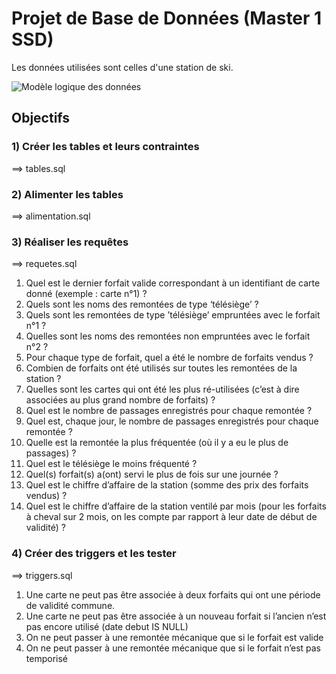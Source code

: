 # Projet de Base de Données (Master 1 SSD)

Les données utilisées sont celles d'une station de ski.

![Modèle logique des données](MLD.jpg)

## Objectifs

### 1) Créer les tables et leurs contraintes

==> tables.sql

### 2) Alimenter les tables

==> alimentation.sql

### 3) Réaliser les requêtes

==> requetes.sql

1) Quel est le dernier forfait valide correspondant à un identifiant de carte donné (exemple : carte n°1) ?
2) Quels sont les noms des remontées de type ‘télésiège’ ?
3) Quels sont les remontées de type ’télésiège’ empruntées avec le forfait n°1 ?
4) Quelles sont les noms des remontées non empruntées avec le forfait n°2 ?
5) Pour chaque type de forfait, quel a été le nombre de forfaits vendus ?
6) Combien de forfaits ont été utilisés sur toutes les remontées de la station ?
7) Quelles sont les cartes qui ont été les plus ré-utilisées (c’est à dire associées au plus grand nombre de forfaits) ?
8) Quel est le nombre de passages enregistrés pour chaque remontée ?
9) Quel est, chaque jour, le nombre de passages enregistrés pour chaque remontée ?
10) Quelle est la remontée la plus fréquentée (où il y a eu le plus de passages) ?
11) Quel est le télésiège le moins fréquenté ?
12) Quel(s) forfait(s) a(ont) servi le plus de fois sur une journée ?
13) Quel est le chiffre d’affaire de la station (somme des prix des forfaits vendus) ?
14) Quel est le chiffre d’affaire de la station ventilé par mois (pour les forfaits à cheval sur 2 mois, on les compte par rapport à leur date de début de validité) ?

### 4) Créer des triggers et les tester

==> triggers.sql

1) Une carte ne peut pas être associée à deux forfaits qui ont une période de validité commune.
2) Une carte ne peut pas être associée à un nouveau forfait si l’ancien n’est pas encore utilisé (date debut IS NULL)
3) On ne peut passer à une remontée mécanique que si le forfait est valide
4) On ne peut passer à une remontée mécanique que si le forfait n’est pas temporisé
